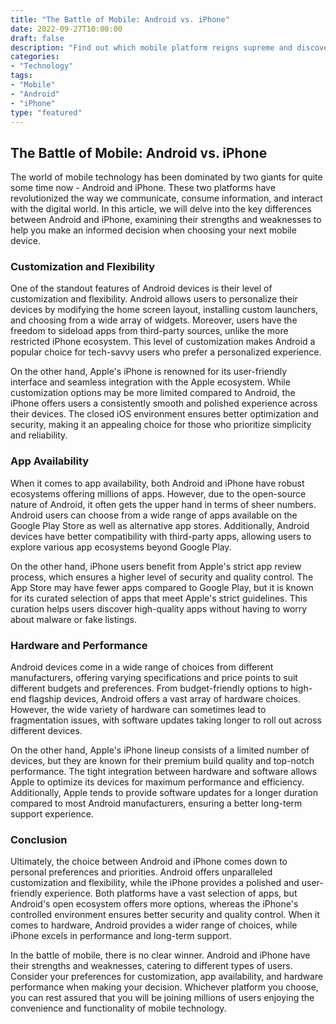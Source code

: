 ```yaml
--- 
title: "The Battle of Mobile: Android vs. iPhone" 
date: 2022-09-27T10:00:00 
draft: false 
description: "Find out which mobile platform reigns supreme and discover the key differences between Android and iPhone." 
categories: 
- "Technology" 
tags: 
- "Mobile" 
- "Android" 
- "iPhone" 
type: "featured" 
---
```


## The Battle of Mobile: Android vs. iPhone

The world of mobile technology has been dominated by two giants for quite some time now - Android and iPhone. These two platforms have revolutionized the way we communicate, consume information, and interact with the digital world. In this article, we will delve into the key differences between Android and iPhone, examining their strengths and weaknesses to help you make an informed decision when choosing your next mobile device.

### Customization and Flexibility

One of the standout features of Android devices is their level of customization and flexibility. Android allows users to personalize their devices by modifying the home screen layout, installing custom launchers, and choosing from a wide array of widgets. Moreover, users have the freedom to sideload apps from third-party sources, unlike the more restricted iPhone ecosystem. This level of customization makes Android a popular choice for tech-savvy users who prefer a personalized experience.

On the other hand, Apple's iPhone is renowned for its user-friendly interface and seamless integration with the Apple ecosystem. While customization options may be more limited compared to Android, the iPhone offers users a consistently smooth and polished experience across their devices. The closed iOS environment ensures better optimization and security, making it an appealing choice for those who prioritize simplicity and reliability.

### App Availability

When it comes to app availability, both Android and iPhone have robust ecosystems offering millions of apps. However, due to the open-source nature of Android, it often gets the upper hand in terms of sheer numbers. Android users can choose from a wide range of apps available on the Google Play Store as well as alternative app stores. Additionally, Android devices have better compatibility with third-party apps, allowing users to explore various app ecosystems beyond Google Play.

On the other hand, iPhone users benefit from Apple's strict app review process, which ensures a higher level of security and quality control. The App Store may have fewer apps compared to Google Play, but it is known for its curated selection of apps that meet Apple's strict guidelines. This curation helps users discover high-quality apps without having to worry about malware or fake listings.

### Hardware and Performance

Android devices come in a wide range of choices from different manufacturers, offering varying specifications and price points to suit different budgets and preferences. From budget-friendly options to high-end flagship devices, Android offers a vast array of hardware choices. However, the wide variety of hardware can sometimes lead to fragmentation issues, with software updates taking longer to roll out across different devices.

On the other hand, Apple's iPhone lineup consists of a limited number of devices, but they are known for their premium build quality and top-notch performance. The tight integration between hardware and software allows Apple to optimize its devices for maximum performance and efficiency. Additionally, Apple tends to provide software updates for a longer duration compared to most Android manufacturers, ensuring a better long-term support experience.

### Conclusion

Ultimately, the choice between Android and iPhone comes down to personal preferences and priorities. Android offers unparalleled customization and flexibility, while the iPhone provides a polished and user-friendly experience. Both platforms have a vast selection of apps, but Android's open ecosystem offers more options, whereas the iPhone's controlled environment ensures better security and quality control. When it comes to hardware, Android provides a wider range of choices, while iPhone excels in performance and long-term support.

In the battle of mobile, there is no clear winner. Android and iPhone have their strengths and weaknesses, catering to different types of users. Consider your preferences for customization, app availability, and hardware performance when making your decision. Whichever platform you choose, you can rest assured that you will be joining millions of users enjoying the convenience and functionality of mobile technology.
